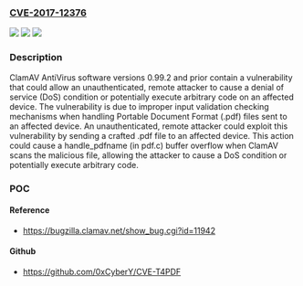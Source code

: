 ### [CVE-2017-12376](https://cve.mitre.org/cgi-bin/cvename.cgi?name=CVE-2017-12376)
![](https://img.shields.io/static/v1?label=Product&message=ClamAV%20AntiVirus%20software%20versions%200.99.2%20and%20prior&color=blue)
![](https://img.shields.io/static/v1?label=Version&message=n%2Fa&color=blue)
![](https://img.shields.io/static/v1?label=Vulnerability&message=buffer%20overflow&color=brighgreen)

### Description

ClamAV AntiVirus software versions 0.99.2 and prior contain a vulnerability that could allow an unauthenticated, remote attacker to cause a denial of service (DoS) condition or potentially execute arbitrary code on an affected device. The vulnerability is due to improper input validation checking mechanisms when handling Portable Document Format (.pdf) files sent to an affected device. An unauthenticated, remote attacker could exploit this vulnerability by sending a crafted .pdf file to an affected device. This action could cause a handle_pdfname (in pdf.c) buffer overflow when ClamAV scans the malicious file, allowing the attacker to cause a DoS condition or potentially execute arbitrary code.

### POC

#### Reference
- https://bugzilla.clamav.net/show_bug.cgi?id=11942

#### Github
- https://github.com/0xCyberY/CVE-T4PDF

